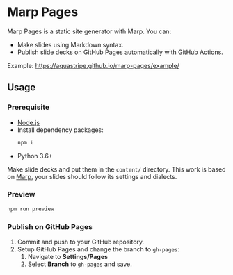# Marp Pages

Marp Pages is a static site generator with Marp. You can:
- Make slides using Markdown syntax.
- Publish slide decks on GitHub Pages automatically with GitHub Actions.

Example: https://aquastripe.github.io/marp-pages/example/

## Usage

### Prerequisite

- [Node.js](https://nodejs.org/)
- Install dependency packages:
    ```bash
    npm i
    ```
- Python 3.6+

Make slide decks and put them in the `content/` directory. 
This work is based on [Marp](https://marp.app/), your slides should follow its settings and dialects.

### Preview

```bash
npm run preview
```

### Publish on GitHub Pages

1. Commit and push to your GitHub repository.
2. Setup GitHub Pages and change the branch to `gh-pages`:
    1. Navigate to **Settings/Pages**
    2. Select **Branch** to `gh-pages` and save.
